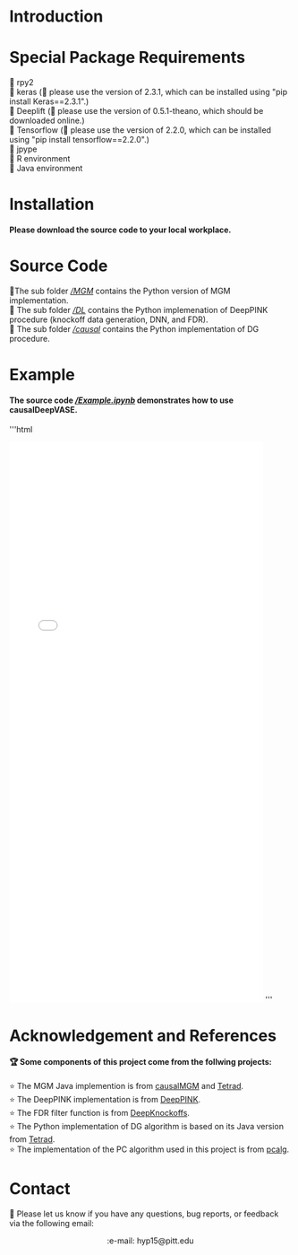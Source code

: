 
# Introduction

#### 

# Special Package Requirements

:stars: rpy2\
:stars: keras (:bell: please use the version of 2.3.1, which can be installed using "pip install Keras==2.3.1".)\
:stars: Deeplift (:bell: please use the version of 0.5.1-theano, which should be downloaded online.)\
:stars: Tensorflow (:bell: please use the version of 2.2.0, which can be installed using "pip install tensorflow==2.2.0".)\
:stars: jpype\
:stars: R environment\
:stars: Java environment

# Installation

#### Please download the source code to your local workplace.

# Source Code 

📁The sub folder [*/MGM*](./MGM/) contains the Python version of MGM implementation.\
📁 The sub folder [*/DL*](./DL/) contains the Python implemenation of DeepPINK procedure (knockoff data generation, DNN, and FDR).\
📁 The sub folder [*/causal*](./causal/) contains the Python implementation of DG procedure.

# Example

#### The source code [*/Example.ipynb*](./Example.ipynb) demonstrates how to use causalDeepVASE.

'''html
<iframe src="./Procedure_intro.html"
       width="90%"
       height="1000px"
       style="border:none;">
 </iframe>
'''

# Acknowledgement and References

#### :trophy: Some components of this project come from the follwing projects:
:star: The MGM Java implemention is from [causalMGM](https://github.com/benoslab/causalMGM) and [Tetrad](https://www.ccd.pitt.edu).\
:star: The DeepPINK implementation is from [DeepPINK](https://github.com/younglululu/DeepPINK).\
:star: The FDR filter function is from [DeepKnockoffs](https://github.com/msesia/deepknockoffs).\
:star: The Python implementation of DG algorithm is based on its Java version from [Tetrad](https://www.ccd.pitt.edu).\
:star: The implementation of the PC algorithm used in this project is from [pcalg](https://github.com/keiichishima/pcalg).

# Contact
:email: Please let us know if you have any questions, bug reports, or feedback via the following email:
<p align="center">
    :e-mail: hyp15@pitt.edu
</p>
    

